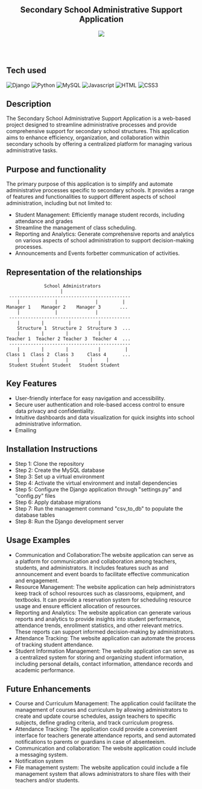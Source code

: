 <!-- Intro  -->
<h2 align="center">
        Secondary School Administrative Support Application
</h2>

<p align="center">
 <a href="https://www.linkedin.com/in/leonidas-oikonomou-163207181/" target="_blank">
  <img src="https://img.shields.io/badge/LinkedIn-0077B5?style=for-the-badge&logo=linkedin&logoColor=white"/>
 </a>
</p>

<br/>
<br/>

## Tech used
![Django](https://img.shields.io/badge/django-%23092E20.svg?style=for-the-badge&logo=django&logoColor=white)
![Python](https://img.shields.io/badge/python-3670A0?style=for-the-badge&logo=python&logoColor=ffdd54)
![MySQL](https://img.shields.io/badge/mysql-%2300f.svg?style=for-the-badge&logo=mysql&logoColor=white)
![Javascript](https://img.shields.io/badge/Javascript-F0DB4F?style=for-the-badge&labelColor=black&logo=javascript&logoColor=F0DB4F)
![HTML](https://img.shields.io/badge/HTML5-E34F26?style=for-the-badge&logo=html5&logoColor=white)
![CSS3](https://img.shields.io/badge/CSS3-1572B6?style=for-the-badge&logo=css3&logoColor=white)
<br/>


## Description

The Secondary School Administrative Support Application is a web-based project designed to streamline administrative processes and provide comprehensive support for secondary school structures. This application aims to enhance efficiency, organization, and collaboration within secondary schools by offering a centralized platform for managing various administrative tasks.



## Purpose and functionality


The primary purpose of this application is to simplify and automate administrative processes specific to secondary schools. It provides a range of features and functionalities to support different aspects of school administration, including but not limited to:

- Student Management: Efficiently manage student records, including attendance and grades
- Streamline the management of class scheduling.
- Reporting and Analytics: Generate comprehensive reports and analytics on various aspects of school administration to support decision-making processes.
- Announcements and Events forbetter communication of activities.

## Representation of the relationships
                  School Administrators
                        |
     ---------------------------------------------
        |             |              |         |
    Manager 1    Manager 2    Manager 3       ...
        |             |              |
     ---------------------------------------------
        |        |         |          |    
        Structure 1  Structure 2  Structure 3  ... 
        |        |        |           |
    Teacher 1  Teacher 2 Teacher 3  Teacher 4  ...
     ---------------------------------------------
        |        |        |           |         |
    Class 1  Class 2  Class 3     Class 4      ...
        |        |        |        |     |
     Student Student Student   Student Student



## Key Features


- User-friendly interface for easy navigation and accessibility.
- Secure user authentication and role-based access control to ensure data privacy and confidentiality.
- Intuitive dashboards and data visualization for quick insights into school administrative information.
- Emailing 


## Installation Instructions


- Step 1: Clone the repository
- Step 2: Create the MySQL database
- Step 3: Set up a virtual environment
- Step 4: Activate the virtual environment and install dependencies
- Step 5: Configure the Django application through "settings.py" and "config.py" files
- Step 6: Apply database migrations
- Step 7: Run the management command "csv_to_db" to populate the database tables 
- Step 8: Run the Django development server


## Usage Examples

- Communication and Collaboration:The website application can serve as a platform for communication and collaboration among teachers, students, and administrators. It includes features such as and announcement and event boards to facilitate effective communication and engagement.
- Resource Management: The website application can help administrators keep track of school resources such as classrooms, equipment, and textbooks. It can provide a reservation system for scheduling resource usage and ensure efficient allocation of resources.
- Reporting and Analytics: The website application can generate various reports and analytics to provide insights into student performance, attendance trends, enrollment statistics, and other relevant metrics. These reports can support informed decision-making by administrators.
- Attendance Tracking: The website application can automate the process of tracking student attendance.
- Student Information Management: The website application can serve as a centralized system for storing and organizing student information, including personal details, contact information, attendance records and academic performance.


## Future Enhancements

- Course and Curriculum Management: The application could facilitate the management of courses and curriculum by allowing administrators to create and update course schedules, assign teachers to specific subjects, define grading criteria, and track curriculum progress.
- Attendance Tracking: The application could provide a convenient interface for teachers generate attendance reports, and send automated notifications to parents or guardians in case of absenteeism.
- Communication and collaboration: The website application could include a messaging system.
- Notification system
- File management system: The website application could include a file management system that allows administrators to share files with their teachers and/or students.